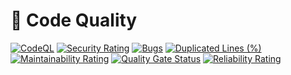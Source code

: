 # 🥇 Code Quality

[![CodeQL](https://github.com/marchintosh94/numberformat/actions/workflows/codeql.yml/badge.svg?branch=main)](https://github.com/marchintosh94/numberformat/actions/workflows/codeql.yml) [![Security Rating](https://sonarcloud.io/api/project\_badges/measure?project=marchintosh94\_numberformat\&metric=security\_rating)](https://sonarcloud.io/summary/new\_code?id=marchintosh94\_numberformat) [![Bugs](https://sonarcloud.io/api/project\_badges/measure?project=marchintosh94\_numberformat\&metric=bugs)](https://sonarcloud.io/summary/new\_code?id=marchintosh94\_numberformat) [![Duplicated Lines (%)](https://sonarcloud.io/api/project\_badges/measure?project=marchintosh94\_numberformat\&metric=duplicated\_lines\_density)](https://sonarcloud.io/summary/new\_code?id=marchintosh94\_numberformat) [![Maintainability Rating](https://sonarcloud.io/api/project\_badges/measure?project=marchintosh94\_numberformat\&metric=sqale\_rating)](https://sonarcloud.io/summary/new\_code?id=marchintosh94\_numberformat) [![Quality Gate Status](https://sonarcloud.io/api/project\_badges/measure?project=marchintosh94\_numberformat\&metric=alert\_status)](https://sonarcloud.io/summary/new\_code?id=marchintosh94\_numberformat) [![Reliability Rating](https://sonarcloud.io/api/project\_badges/measure?project=marchintosh94\_numberformat\&metric=reliability\_rating)](https://sonarcloud.io/summary/new\_code?id=marchintosh94\_numberformat)
